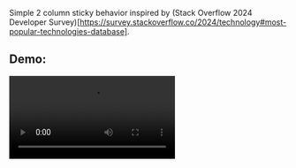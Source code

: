 Simple 2 column sticky behavior inspired by (Stack Overflow 2024 Developer Survey)[https://survey.stackoverflow.co/2024/technology#most-popular-technologies-database].

## Demo:

<video src="https://github.com/user-attachments/assets/c6c33dfb-321f-4d87-abb5-97676e734b59">


